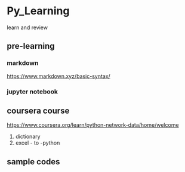# Py_Learning
learn and review

## pre-learning
### markdown
https://www.markdown.xyz/basic-syntax/
### jupyter notebook

## coursera course
https://www.coursera.org/learn/python-network-data/home/welcome
1. dictionary
2. excel - to -python

## sample codes
